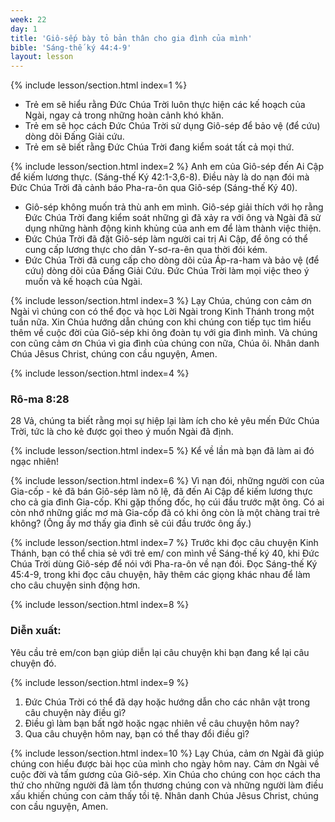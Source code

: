 ```yaml
---
week: 22
day: 1
title: 'Giô-sếp bày tỏ bản thân cho gia đình của mình'
bible: 'Sáng-thế ký 44:4-9'
layout: lesson
---
```



{% include lesson/section.html index=1 %}
- Trẻ em sẽ hiểu rằng Đức Chúa Trời luôn thực hiện các kế hoạch của Ngài, ngay cả trong những hoàn cảnh khó khăn.
- Trẻ em sẽ học cách Đức Chúa Trời sử dụng Giô-sép để bảo vệ (để cứu) dòng dõi Đấng Giải cứu.
- Trẻ em sẽ biết rằng Đức Chúa Trời đang kiểm soát tất cả mọi thứ.


{% include lesson/section.html index=2 %}
Anh em của Giô-sép đến Ai Cập để kiếm lương thực. (Sáng-thế Ký 42:1-3,6-8). Điều này là do nạn đói mà Đức Chúa Trời đã cảnh báo Pha-ra-ôn qua Giô-sép (Sáng-thế Ký 40).
* Giô-sép không muốn trả thù anh em mình. Giô-sép giải thích với họ rằng Đức Chúa Trời đang kiểm soát những gì đã xảy ra với ông và Ngài đã sử dụng những hành động kinh khủng của anh em để làm thành việc thiện.
* Đức Chúa Trời đã đặt Giô-sép làm người cai trị Ai Cập, để ông có thể cung cấp lương thực cho dân Y-sơ-ra-ên qua thời đói kém.
* Đức Chúa Trời đã cung cấp cho dòng dõi của Áp-ra-ham và bảo vệ (để cứu) dòng dõi của Đấng Giải Cứu. Đức Chúa Trời làm mọi việc theo ý muốn và kế hoạch của Ngài.


{% include lesson/section.html index=3 %}
Lạy Chúa, chúng con cảm ơn Ngài vì chúng con có thể đọc và học Lời Ngài trong Kinh Thánh trong một tuần nữa. Xin Chúa hướng dẫn chúng con khi chúng con tiếp tục tìm hiểu thêm về cuộc đời của Giô-sép khi ông đoàn tụ với gia đình mình. Và chúng con cũng cảm ơn Chúa vì gia đình của chúng con nữa, Chúa ôi. Nhân danh Chúa Jêsus Christ, chúng con cầu nguyện, Amen.



{% include lesson/section.html index=4 %}
### Rô-ma 8:28
28 Vả, chúng ta biết rằng mọi sự hiệp lại làm ích cho kẻ yêu mến Đức Chúa Trời, tức là cho kẻ được gọi theo ý muốn Ngài đã định.


{% include lesson/section.html index=5 %}
Kể về lần mà bạn đã làm ai đó ngạc nhiên!


{% include lesson/section.html index=6 %}
 Vì nạn đói, những người con của Gia-cốp - kẻ đã bán Giô-sép làm nô lệ, đã đến Ai Cập để kiếm lương thực cho cả gia đình Gia-cốp. Khi gặp thống đốc, họ cúi đầu trước mặt ông. Có ai còn nhớ những giấc mơ mà Gia-cốp đã có khi ông còn là một chàng trai trẻ không? (Ông ấy mơ thấy gia đình sẽ cúi đầu trước ông ấy.)


{% include lesson/section.html index=7 %}
 Trước khi đọc câu chuyện Kinh Thánh, bạn có thể chia sẻ với trẻ em/ con mình về Sáng-thế ký 40, khi Đức Chúa Trời dùng Giô-sép để nói với Pha-ra-ôn về nạn đói. Đọc Sáng-thế Ký 45:4-9, trong khi đọc câu chuyện, hãy thêm các giọng khác nhau để làm cho câu chuyện sinh động hơn.


{% include lesson/section.html index=8 %}
### Diễn xuất:
Yêu cầu trẻ em/con bạn giúp diễn lại câu chuyện khi bạn đang kể lại câu chuyện đó.


{% include lesson/section.html index=9 %}
1. Đức Chúa Trời có thể đã dạy hoặc hướng dẫn cho các nhân vật trong câu chuyện này điều gì?
2. Điều gì làm bạn bất ngờ hoặc ngạc nhiên về câu chuyện hôm nay?
3. Qua câu chuyện hôm nay, bạn có thể thay đổi điều gì?


{% include lesson/section.html index=10 %}
Lạy Chúa, cảm ơn Ngài đã giúp chúng con hiểu được bài học của mình cho ngày hôm nay. Cảm ơn Ngài về cuộc đời và tấm gương của Giô-sép. Xin Chúa cho chúng con học cách tha thứ cho những người đã làm tổn thương chúng con và những người làm điều xấu khiến chúng con cảm thấy tồi tệ. Nhân danh Chúa Jêsus Christ, chúng con cầu nguyện, Amen.
